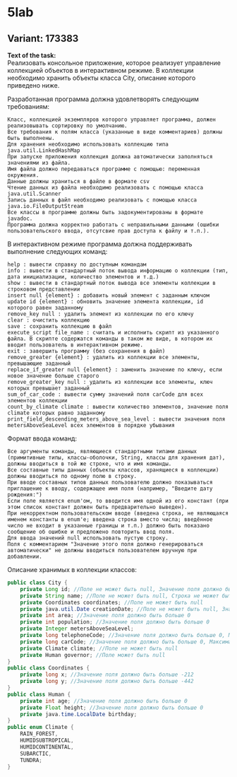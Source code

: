 <h1>5lab</h1>
<h2>Variant: 173383</h2>
<strong>Text of the task:</strong><br>
Реализовать консольное приложение, которое реализует управление коллекцией объектов в интерактивном режиме. В коллекции необходимо хранить объекты класса City, описание которого приведено ниже.

Разработанная программа должна удовлетворять следующим требованиям:

    Класс, коллекцией экземпляров которого управляет программа, должен реализовывать сортировку по умолчанию.
    Все требования к полям класса (указанные в виде комментариев) должны быть выполнены.
    Для хранения необходимо использовать коллекцию типа java.util.LinkedHashMap
    При запуске приложения коллекция должна автоматически заполняться значениями из файла.
    Имя файла должно передаваться программе с помощью: переменная окружения.
    Данные должны храниться в файле в формате csv
    Чтение данных из файла необходимо реализовать с помощью класса java.util.Scanner
    Запись данных в файл необходимо реализовать с помощью класса java.io.FileOutputStream
    Все классы в программе должны быть задокументированы в формате javadoc.
    Программа должна корректно работать с неправильными данными (ошибки пользовательского ввода, отсутсвие прав доступа к файлу и т.п.).

В интерактивном режиме программа должна поддерживать выполнение следующих команд:

    help : вывести справку по доступным командам
    info : вывести в стандартный поток вывода информацию о коллекции (тип, дата инициализации, количество элементов и т.д.)
    show : вывести в стандартный поток вывода все элементы коллекции в строковом представлении
    insert null {element} : добавить новый элемент с заданным ключом
    update id {element} : обновить значение элемента коллекции, id которого равен заданному
    remove_key null : удалить элемент из коллекции по его ключу
    clear : очистить коллекцию
    save : сохранить коллекцию в файл
    execute_script file_name : считать и исполнить скрипт из указанного файла. В скрипте содержатся команды в таком же виде, в котором их вводит пользователь в интерактивном режиме.
    exit : завершить программу (без сохранения в файл)
    remove_greater {element} : удалить из коллекции все элементы, превышающие заданный
    replace_if_greater null {element} : заменить значение по ключу, если новое значение больше старого
    remove_greater_key null : удалить из коллекции все элементы, ключ которых превышает заданный
    sum_of_car_code : вывести сумму значений поля carCode для всех элементов коллекции
    count_by_climate climate : вывести количество элементов, значение поля climate которых равно заданному
    print_field_descending_meters_above_sea_level : вывести значения поля metersAboveSeaLevel всех элементов в порядке убывания

Формат ввода команд:

    Все аргументы команды, являющиеся стандартными типами данных (примитивные типы, классы-оболочки, String, классы для хранения дат), должны вводиться в той же строке, что и имя команды.
    Все составные типы данных (объекты классов, хранящиеся в коллекции) должны вводиться по одному полю в строку.
    При вводе составных типов данных пользователю должно показываться приглашение к вводу, содержащее имя поля (например, "Введите дату рождения:")
    Если поле является enum'ом, то вводится имя одной из его констант (при этом список констант должен быть предварительно выведен).
    При некорректном пользовательском вводе (введена строка, не являющаяся именем константы в enum'е; введена строка вместо числа; введённое число не входит в указанные границы и т.п.) должно быть показано сообщение об ошибке и предложено повторить ввод поля.
    Для ввода значений null использовать пустую строку.
    Поля с комментарием "Значение этого поля должно генерироваться автоматически" не должны вводиться пользователем вручную при добавлении.

Описание хранимых в коллекции классов:

```java
public class City {
    private Long id; //Поле не может быть null, Значение поля должно быть больше 0, Значение этого поля должно быть уникальным, Значение этого поля должно генерироваться автоматически
    private String name; //Поле не может быть null, Строка не может быть пустой
    private Coordinates coordinates; //Поле не может быть null
    private java.util.Date creationDate; //Поле не может быть null, Значение этого поля должно генерироваться автоматически
    private int area; //Значение поля должно быть больше 0
    private int population; //Значение поля должно быть больше 0
    private Integer metersAboveSeaLevel;
    private long telephoneCode; //Значение поля должно быть больше 0, Максимальное значение поля: 100000
    private long carCode; //Значение поля должно быть больше 0, Максимальное значение поля: 1000
    private Climate climate; //Поле не может быть null
    private Human governor; //Поле может быть null
}
public class Coordinates {
    private long x; //Значение поля должно быть больше -212
    private long y; //Значение поля должно быть больше -442
}
public class Human {
    private int age; //Значение поля должно быть больше 0
    private Float height; //Значение поля должно быть больше 0
    private java.time.LocalDate birthday;
}
public enum Climate {
    RAIN_FOREST,
    HUMIDSUBTROPICAL,
    HUMIDCONTINENTAL,
    SUBARCTIC,
    TUNDRA;
}
```
